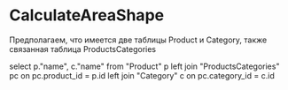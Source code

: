 # CalculateAreaShape
 
Предполагаем, что имеется две таблицы Product и Category, также связанная таблица ProductsCategories

select p."name", c."name" from "Product" p left join "ProductsCategories" pc on pc.product_id = p.id left join "Category" c on pc.category_id = c.id